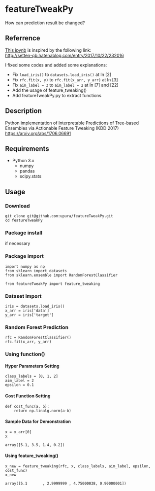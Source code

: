 featureTweakPy
===
How can prediction result be changed?

## Referrence
[This ipynb](https://github.com/upura/featureTweakPy/blob/master/Interpretable-Predictions-of-Tree-based-Ensembles.ipynb) is inspired by the following link:  
http://setten-qb.hatenablog.com/entry/2017/10/22/232016

I fixed some codes and added some explanations:

- Fix `load_iris()` to `datasets.load_iris()` at In [2]
- Fix `rfc.fit(x, y)` to `rfc.fit(x_arr, y_arr)` at In [3]
- Fix `aim_label = 3` to `aim_label = 2` at In [7] and [22]
- Add the usage of feature_tweaking()
- Add featureTweakPy.py to extract functions

## Description
Python implementation of Interpretable Predictions of Tree-based Ensembles via Actionable Feature Tweaking (KDD 2017)  
https://arxiv.org/abs/1706.06691

## Requirements
- Python 3.x
  - numpy
  - pandas
  - scipy.stats

## Usage

### Download
```
git clone git@github.com:upura/featureTweakPy.git
cd featureTweakPy
```

### Package install
if necessary

### Package import

```
import numpy as np
from sklearn import datasets
from sklearn.ensemble import RandomForestClassifier

from featureTweakPy import feature_tweaking
```

### Dataset import

```
iris = datasets.load_iris()
x_arr = iris['data']
y_arr = iris['target']
```

### Random Forest Prediction

```
rfc = RandomForestClassifier()
rfc.fit(x_arr, y_arr)
```

### Using function()
#### Hyper Parameters Setting

```
class_labels = [0, 1, 2]
aim_label = 2
epsilon = 0.1
```

#### Cost Function Setting

```
def cost_func(a, b):
    return np.linalg.norm(a-b)
```

#### Sample Data for Demonstration

```
x = x_arr[0]
x
```
```
array([5.1, 3.5, 1.4, 0.2])
```

#### Using feature_tweaking()

```
x_new = feature_tweaking(rfc, x, class_labels, aim_label, epsilon, cost_func)
x_new
```
```
array([5.1       , 2.9999999 , 4.75000038, 0.90000001])
```

